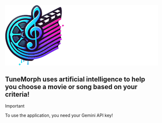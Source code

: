 <img src="https://github.com/strike11/TuneMorph/blob/master/tunemorph_Git.png">
<h2>TuneMorph uses artificial intelligence to help you choose a movie or song based on your criteria!</h2>

> [!IMPORTANT]  
> To use the application, you need your Gemini API key!

